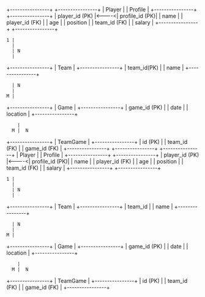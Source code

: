 +----------------+      +----------------+
|     Player     |      |    Profile     |
+----------------+      +----------------+
| player_id (PK) |<----<| profile_id (PK)|
| name           |      | player_id (FK) |
| age            |      | position       |
| team_id (FK)   |      | salary         |
+----------------+      +----------------+

    1 |
      |
      | N
      |
+----------------+
|      Team      |
+----------------+
|    team_id(PK) |
|    name        |
+----------------+

      | N
      |
    M |
+----------------+
|     Game       |
+----------------+
| game_id (PK)   |
| date           |
| location       |
+----------------+

        |
      M |  N
+----------------+
|  TeamGame      |
+----------------+
| id (PK)        |
| team_id (FK)   |
| game_id (FK)   |
+----------------+
+----------------+      +----------------+
|     Player     |      |    Profile     |
+----------------+      +----------------+
| player_id (PK) |<----<| profile_id (PK)|
| name           |      | player_id (FK) |
| age            |      | position       |
| team_id (FK)   |      | salary         |
+----------------+      +----------------+

    1 |
      |
      | N
      |
+----------------+
|      Team      |
+----------------+
|    team_id     |
|    name        |
+----------------+

      | N
      |
    M |
+----------------+
|     Game       |
+----------------+
| game_id (PK)   |
| date           |
| location       |
+----------------+

        |
      M |  N
+----------------+
|  TeamGame      |
+----------------+
| id (PK)        |
| team_id (FK)   |
| game_id (FK)   |
+----------------+